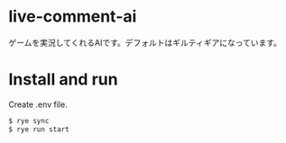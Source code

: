 # live-comment-ai
ゲームを実況してくれるAIです。デフォルトはギルティギアになっています。

# Install and run
Create .env file.
```bash
$ rye sync
$ rye run start
```